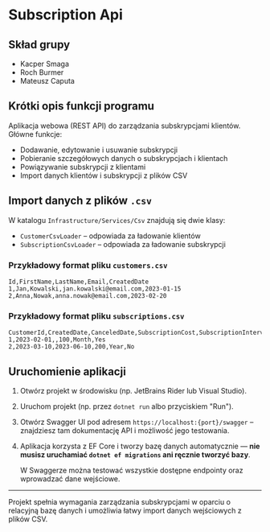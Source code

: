 # Subscription Api

## Skład grupy

- Kacper Smaga
- Roch Burmer
- Mateusz Caputa

## Krótki opis funkcji programu

Aplikacja webowa (REST API) do zarządzania subskrypcjami klientów. Główne funkcje:

- Dodawanie, edytowanie i usuwanie subskrypcji
- Pobieranie szczegółowych danych o subskrypcjach i klientach
- Powiązywanie subskrypcji z klientami
- Import danych klientów i subskrypcji z plików CSV

## Import danych z plików `.csv`

W katalogu `Infrastructure/Services/Csv` znajdują się dwie klasy:

- `CustomerCsvLoader` – odpowiada za ładowanie klientów
- `SubscriptionCsvLoader` – odpowiada za ładowanie subskrypcji

### Przykładowy format pliku `customers.csv`

```
Id,FirstName,LastName,Email,CreatedDate
1,Jan,Kowalski,jan.kowalski@email.com,2023-01-15
2,Anna,Nowak,anna.nowak@email.com,2023-02-20
```

### Przykładowy format pliku `subscriptions.csv`

```
CustomerId,CreatedDate,CanceledDate,SubscriptionCost,SubscriptionInterval,WasSubscriptionPaid
1,2023-02-01,,100,Month,Yes
2,2023-03-10,2023-06-10,200,Year,No
```

## Uruchomienie aplikacji

1. Otwórz projekt w środowisku (np. JetBrains Rider lub Visual Studio).
2. Uruchom projekt (np. przez `dotnet run` albo przyciskiem "Run").
3. Otwórz Swagger UI pod adresem `https://localhost:{port}/swagger` – znajdziesz tam dokumentację API i możliwość jego testowania.
4. Aplikacja korzysta z EF Core i tworzy bazę danych automatycznie — **nie musisz uruchamiać `dotnet ef migrations` ani ręcznie tworzyć bazy**.

   W Swaggerze można testować wszystkie dostępne endpointy oraz wprowadzać dane wejściowe.

---

Projekt spełnia wymagania zarządzania subskrypcjami w oparciu o relacyjną bazę danych i umożliwia łatwy import danych wejściowych z plików CSV.
